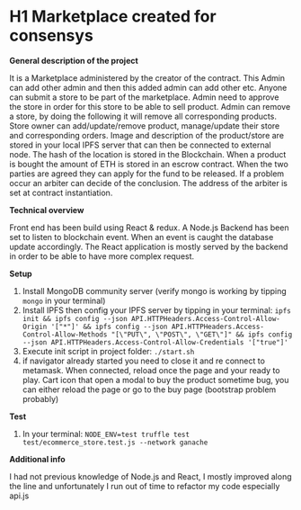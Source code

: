 # H1 Marketplace created for consensys

**General description of the project**

It is a Marketplace administered by the creator of the contract. This Admin can add other admin and then this added admin can add other etc. Anyone can submit a store to be part of the marketplace. Admin need to approve the store in order for this store to be able to sell product. Admin can remove a store, by doing the following it will remove all corresponding products. Store owner can add/update/remove product, manage/update their store and corresponding orders. Image and description of the product/store are stored in your local IPFS server that can then be connected to external node. The hash of the location is stored in the Blockchain. When a product is bought the amount of ETH is stored in an escrow contract. When the two parties are agreed they can apply for the fund to be released. If a problem occur an arbiter can decide of the conclusion. The address of the arbiter is set at contract instantiation.

**Technical overview**

Front end has been build using React & redux. A Node.js Backend has been set to listen to blockchain event. When an event is caught the database update accordingly. The React application is mostly served by the backend in order to be able to have more complex request.

**Setup**

1. Install MongoDB community server (verify mongo is working by tipping `mongo` in your terminal)
2. Install IPFS
   then config your IPFS server by tipping in your terminal: `ipfs init && ipfs config --json API.HTTPHeaders.Access-Control-Allow-Origin '["*"]' && ipfs config --json API.HTTPHeaders.Access-Control-Allow-Methods "[\"PUT\", \"POST\", \"GET\"]" && ipfs config --json API.HTTPHeaders.Access-Control-Allow-Credentials '["true"]'`
3. Execute init script in project folder: `./start.sh`
4. if navigator already started you need to close it and re connect to metamask. When connected, reload once the page and your ready to play. Cart icon that open a modal to buy the product sometime bug, you can either reload the page or go to the buy page (bootstrap problem probably)

**Test**

1. In your terminal: `NODE_ENV=test truffle test test/ecommerce_store.test.js --network ganache`


**Additional info**

I had not previous knowledge of Node.js and React, I mostly improved along the line and unfortunately I run out of time to refactor my code especially api.js
